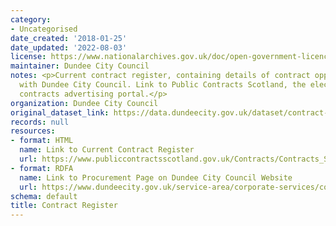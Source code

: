 ```yaml
---
category:
- Uncategorised
date_created: '2018-01-25'
date_updated: '2022-08-03'
license: https://www.nationalarchives.gov.uk/doc/open-government-licence/version/3/
maintainer: Dundee City Council
notes: <p>Current contract register, containing details of contract opportunities
  with Dundee City Council. Link to Public Contracts Scotland, the electronic national
  contracts advertising portal.</p>
organization: Dundee City Council
original_dataset_link: https://data.dundeecity.gov.uk/dataset/contract-register
records: null
resources:
- format: HTML
  name: Link to Current Contract Register
  url: https://www.publiccontractsscotland.gov.uk/Contracts/Contracts_Search.aspx?AuthID=AA00220
- format: RDFA
  name: Link to Procurement Page on Dundee City Council Website
  url: https://www.dundeecity.gov.uk/service-area/corporate-services/corporate-finance/procurement
schema: default
title: Contract Register
---
```


